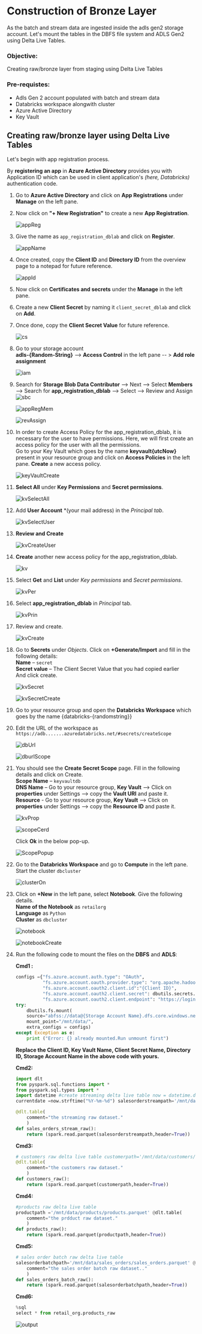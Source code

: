 # Construction of Bronze Layer

As the batch and stream data are ingested inside the adls gen2 storage account. Let's mount the tables in the DBFS file system and ADLS Gen2 using Delta Live Tables.

### Objective:
Creating raw/bronze layer from staging using Delta Live Tables

### Pre-requistes:
* Adls Gen 2 account populated with batch and stream data
* Databricks workspace alongwith cluster
* Azure Active Directory
* Key Vault

## Creating raw/bronze layer using Delta Live Tables

Let's begin with app registration process.

By **registering an app** in **Azure Active Directory** provides you with Application ID which can be used in client application's *(here, Databricks)* 
authentication code. 

1.	Go to **Azure Active Directory** and click on **App Registrations** under **Manage** on the left pane.
3.	Now click on **"+ New Registration"** to create a new **App Registration**.

    ![appReg](./assets/1c-app_reg.jpg "app reg")

5.	Give the name as ``app_registration_dblab`` and click on **Register**.

    ![appName](./assets/2c-app_name.jpg "app name")

7.	Once created, copy the **Client ID** and **Directory ID** from the overview page to a notepad for future reference.

    ![appId](./assets/3c-app_id.jpg "app id")

9.	Now click on **Certificates and secrets** under the **Manage** in the left pane.
11.	Create a new **Client Secret** by naming it ``client_secret_dblab`` and click on **Add**.
15.	Once done, copy the **Client Secret Value** for future reference.

    ![cs](./assets/4c-cs.jpg "Cs")
    
17.	  Go to your storage account  
      **adls-{Random-String}** --> **Access Control** in the left pane -- > **Add role assignment**  
      
      ![iam](./assets/5c-iam.jpg "Iam")
      
18. Search for **Storage Blob Data Contributor** --> Next --> Select **Members** --> Search for **app_registration_dblab** --> Select --> Review and Assign
    ![sbc](./assets/6c-sbc.jpg "Sbc")
      
    ![appRegMem](./assets/7c-app_reg_mem.jpg "App Reg Mem")
    
    ![revAssign](./assets/8c-rev_assign.jpg "Rev Assign")
    
19.	  In order to create Access Policy for the app_registration_dblab, it is necessary for the user to have permissions. Here, we will first create an access policy for the user with all the permissions.  
  	  Go to your Key Vault which goes by the name **keyvault{utcNow}** present in your resource group and click on **Access Policies** in the left pane. **Create** a new access policy.
      
      ![keyVaultCreate](./assets/24c-key_vault_create.jpg "Key Vault Create")
      
20. **Select All** under **Key Permissions** and **Secret permissions**.
    
    ![kvSelectAll](./assets/25c-kv_select_all.jpg "Kv Select All")
    
22. Add **User Account** *(your mail address) in the *Principal tab*.
    
    ![kvSelectUser](./assets/26c-kv_select_user.jpg "Kv Select User")
    
24. **Review and Create**
    
    ![kvCreateUser](./assets/27c-kv_create_user.jpg "Kv Create User")
    
20. **Create** another new access policy for the app_registration_dblab.
    
    ![kv](./assets/9c-kv.jpg "Kv")
    
22. Select **Get** and **List** under *Key permissions* and *Secret permissions*.
    
    ![kvPer](./assets/10c-kvper.jpg "Kv Per")
    
21. Select **app_registration_dblab** in *Principal* tab.
    
    ![kvPrin](./assets/11c-kvprin.jpg "Kv Prin")
    
23. Review and create.
    
    ![kvCreate](./assets/12c-kv_create.jpg "Kv Create")
    
25.	  Go to **Secrets** under *Objects*. Click on **+Generate/Import** and fill in the following details:  
      **Name** – ``secret``  
      **Secret value** – The Client Secret Value that you had copied earlier  
      And click create.

      ![kvSecret](./assets/13c-kv_secret.jpg "Kv Secret")
      
      ![kvSecretCreate](./assets/14c-kv_secret_create.jpg "Kv Secret Create")
    
11.	Go to your resource group and open the **Databricks Workspace** which goes by the name {databricks-{randomstring}}
13.	Edit the URL of the workspace as ``https://adb.......azuredatabricks.net/#secrets/createScope``

    ![dbUrl](./assets/15c-db_url.jpg "Db Url")
    
    ![dburlScope](./assets/16c-dburl_Scope.jpg "Dburl Scope")
    
15.	  You should see the **Create Secret Scope** page. Fill in the following details and click on Create.  
      **Scope Name** – ``keyvaultdb``  
      **DNS Name** – Go to your resource group, **Key Vault** --> Click on **properties** under Settings --> copy the **Vault URI** and paste it.  
      **Resource** -  Go to your resource group, **Key Vault** --> Click on **properties** under Settings --> copy the **Resource ID** and paste it.  

      ![kvProp](./assets/17c-kv_prop.jpg "Kv Prop")
      
      ![scopeCerd](./assets/18c-scope_cerd.jpg "Scope Cerd")
      
      Click **Ok** in the below pop-up.
      
      ![ScopePopup](./assets/19c-scope_popup.jpg "Scope Popup")
    
14.	Go to the **Databricks Workspace** and go to **Compute** in the left pane. Start the cluster ``dbcluster``

    ![clusterOn](./assets/20c-cluster_on.jpg "Cluster On")
   
16.	  Click on **+New** in the left pane, select **Notebook**. Give the following details.  
  	  **Name of the Notebook** as ``retailorg``  
      **Language** as ``Python``  
      **Cluster** as ``dbcluster``

      ![notebook](./assets/21c-notebook.jpg "Notebook")
      
      ![notebookCreate](./assets/22c-notebook_create.jpg "Notebook Create")
    
18.	Run the following code to mount the files on the **DBFS** and **ADLS**:

    **Cmd1 :**
    ```python
    configs ={"fs.azure.account.auth.type": "OAuth",
              "fs.azure.account.oauth.provider.type": "org.apache.hadoop.fs.azurebfs.oauth2.ClientCredsTokenProvider",
              "fs.azure.account.oauth2.client.id":"{Client ID}",
              "fs.azure.account.oauth2.client.secret": dbutils.secrets.get(scope="{keyvault name}",key="{client secret name}"),
              "fs.azure.account.oauth2.client.endpoint": "https://login.microsoftonline.com/{Directory ID}/oauth2/token" }
    try:
        dbutils.fs.mount(
        source="abfss://data@{Storage Account Name}.dfs.core.windows.net/",
        mount_point="/mnt/data/",
        extra_configs = configs)
    except Exception as e:
        print ("Error: {} already mounted.Run unmount first")
    ```

    **Replace the Client ID, Key Vault Name, Client Secret Name, Directory ID, Storage Account Name in the above code with yours.**

    **Cmd2:**
    ```python
    import dlt
    from pyspark.sql.functions import *
    from pyspark.sql.types import *
    import datetime #create streaming delta live table now = datetime.datetime.now()
    currentdate =now.strftime("%Y-%m-%d") salesorderstreampath='/mnt/data/'+currentdate+'/' 
    
    @dlt.table(
        comment="the streaming raw dataset."
        )
    def sales_orders_stream_raw():
        return (spark.read.parquet(salesorderstreampath,header=True))
    ```

    **Cmd3:**
    ```python
    # customers raw delta live table customerpath='/mnt/data/customers/customers.parquet'
    @dlt.table(
        comment="the customers raw dataset."
        )
    def customers_raw():
        return (spark.read.parquet(customerpath,header=True))
    ```

    **Cmd4:**
    ```python
    #products raw delta live table
    productpath ='/mnt/data/products/products.parquet' @dlt.table(
        comment="the prdduct raw dataset."
        )
    def products_raw():
        return (spark.read.parquet(productpath,header=True))
    ```

    **Cmd5:**
    ```python
    # sales order batch raw delta live table
    salesorderbatchpath='/mnt/data/sales_orders/sales_orders.parquet' @dlt.table(
        comment="the sales order batch raw dataset.."
        )
    def sales_orders_batch_raw():
        return (spark.read.parquet(salesorderbatchpath,header=True))
    ```

    **Cmd6:**
    ```python
    %sql
    select * from retail_org.products_raw
    ```
    
    ![output](./assets/23c-output.jpg "Output")

